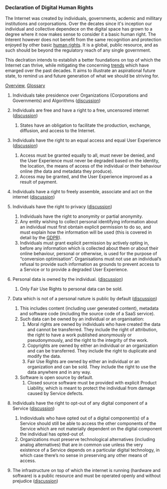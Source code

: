 ### Declaration of Digital Human Rights
The Internet was created by individuals, governments, acdemic and millitary institutions and corporsations. Over the decates since it's inception our individual and collective dependece on the digital space has grown to a degree where it now makes sense to consider it a basic human right. The Interent however does not benefit from the same recognition and protection enjoyed by other basic [human rights](https://www.un.org/en/universal-declaration-human-rights/). It is a global, public resource, and as such should be beyond the regulatory reach of any single government. 

This declration intends to establish a better foundations on top of which the Internet can thrive, while mitigating the concerning [trends](https://github.com/opt-out-eu/declaration-of-digital-human-rights/blob/master/Background.md) which have emarged over the past decades. It aims to illustrate an aspirational future state, to remind us and future generation of what we should be striving for.

[Overview](https://github.com/opt-out-eu/declaration-of-digital-human-rights/blob/master/Overview.md), [Glossary](https://github.com/opt-out-eu/declaration-of-digital-human-rights/blob/master/Glossary.md)

1. Individuals take presidence over Organizations (Corporations and Governments) and Algorithms ([discussion](https://github.com/opt-out-eu/declaration-of-digital-human-rights/issues/1))

2. Individuals are free and have a right to a free, uncensored internet ([discussion](https://github.com/opt-out-eu/declaration-of-digital-human-rights/issues/2))
    1. States have an obligation to facilitate the production, exchange, diffusion, and access to the Internet. 

3. Individuals have the right to an equal access and equal User Experience ([discussion](https://github.com/opt-out-eu/declaration-of-digital-human-rights/issues/3))
    1. Access must be granted equally to all, must never be denied, and the User Experience must never be degraded based on the identity, the location, the means of access of the individual or their behaviour online (the data and metadata they produce).
    2. Access may be granted, and the User Experience improved as a result of payment.
    
4. Individuals have a right to freely assemble, associate and act on the internet ([discussion](https://github.com/opt-out-eu/declaration-of-digital-human-rights/issues/4))

5. Individuals have the right to privacy ([discussion](https://github.com/opt-out-eu/declaration-of-digital-human-rights/issues/5))
    1. Individuals have the right to anonymity or partial anonymity.
    2. Any entity wishing to collect personal identifying information about an individual must first obntain explicit permission to do so, and must explain how the information will be used (this is covered in detail by the [GDPR](https://ec.europa.eu/commission/priorities/justice-and-fundamental-rights/data-protection/2018-reform-eu-data-protection-rules_en)). 
    3. Individuals must grant explicit permission by actively opting in, before any information which is collected about them or about their online behaviour, personal or otherwise, is used for the purpose of “conversion optimisation”. Organisations must not use an individual’s refusal to provide such information as grounds to prevent access to a Service or to provide a degraded User Experience. 
    
6. Personal data is owned by the individual. ([discussion](https://github.com/opt-out-eu/declaration-of-digital-human-rights/issues/6))
    1. Only Fair Use Rights to personal data can be sold. 

7. Data which is not of a personal nature is public by default ([discussion](https://github.com/opt-out-eu/declaration-of-digital-human-rights/issues/7))
    1. This includes content (including user generated content), metadata and software code (including the source code of a SaaS service).
    2. Such data can be owned by an individual or an organisation:
        1. Moral rights are owned by individuals who have created the data and cannot be transferred. They include the right of attribution, the right to have a work published anonymously or pseudonymously, and the right to the integrity of the work.
        2. Copyrights are owned by either an individual or an organization and can be transferred. They include the right to duplicate and modify the data. 
        3. Fair Use Rights are owned by either an individual or an organization and can be sold. They include the right to use the data anywhere and in any way. 
    3. Software is open source by default.
        1. Closed source software must be provided with explicit Product Liability, which is meant to protect the individual from damage caused by Service defects. 
        
8. Individuals have the right to opt-out of any digital component of a Service ([discussion](https://github.com/opt-out-eu/declaration-of-digital-human-rights/issues/8))
    1. Indioviduals who have opted out of a digital component(s) of a Service should still be able to access the other components of the Service which are not materially dependent on the digital component the individual has opted-out of. 
    2. Organizations must preserve technological alternatives (including analog alternatives) that are in common use unless the very existence of a Service depends on a particular digital technology, in which case there’s no sense in preserving any other means of access. 

9. The infrastructure on top of which the internet is running (hardware and software) is a public resource and must be operated openly and without prejudice ([discussion](https://github.com/opt-out-eu/declaration-of-digital-human-rights/issues/9))
